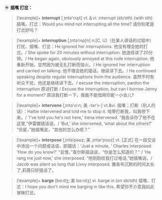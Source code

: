 ☀ <span class="category">**插嘴 打岔：**</span>
>[!example]+ <span class="vocabulary">**interrupt**</span> [͵ɪntə'rʌpt] 
> <span class="definition">vt.＆vi. interrupt (sb/sth) (with sth) 插嘴，打岔：</span>Would you mind not interrupting all the time? 请你别老是打岔好吗？ 
                      
>[!example]+ <span class="vocabulary">**interruption**</span> [ˌɪntəˈrʌpʃn]
> <span class="definition">n.[C, U]（在某人讲话的过程中）打扰、插嘴、打岔：</span>He ignored her interruptions. 他没有理会她的打岔。/ She spoke for 20 minutes without interruption. 她连续讲了20分钟。/ He began again, obviously annoyed at this rude interruption. 他重新开始，显然因为被无礼打断而恼火。/ He ignored her interruption and carried on talking. 他不理会她的插话，继续讲下去。/ He continued speaking despite regular interruptions from the audience. 虽然不时有听众干扰，他还是继续讲下去。/ excuse the interruption, pardon the interruption 原谅打断 / Excuse the interruption, but can I borrow Jenny for a moment? 原谅我打断一下，我能不能借用珍妮一小会儿?
          
>[!example]+ <span class="vocabulary">**intervene**</span> [ˌɪntəˈvi:n; 美 -tərˈv-]
> <span class="definition">vt.&vi. 插嘴；打断（别人的话）：</span>Hattie intervened and told me to stop it. 哈蒂打断我，叫我停下来。/ 'I've told you he's not here,' Irena intervened. “我告诉你了他不在这里,”伊雷娜插话说。/ ‘But,’ she intervened, ‘what about the others?’ “但是，”她插嘴说，“其他的怎么办呢？”

>[!example]+ <span class="vocabulary">**interpose**</span> [ˌɪntəˈpəʊz; 美 ˌɪntərˈpoʊz]
> <span class="definition">vt. [正式] 在一段交谈中添加一个问题或话语，即插话：</span>‘Just a minute, ’ Charles interposed. ‘How do you know?’ “且慢，”查尔斯插话说，“你是怎么知道的？” / 'He rang me just now,' she interposed. “他刚刚给我打过电话,”她插嘴说。/ Jacob was silent so long that Livvy interposed. 雅各布沉默的时间太长了,莉薇只好插话了。           

>[!example]+ <span class="vocabulary">**barge**</span> [bɑ:dʒ; 美 bɑ:rdʒ]
> <span class="definition">vi. barge in (on sb/sth) 插嘴、打岔：</span>I hope you don't mind me barging in like this. 希望你不介意我如此冒昧打岔。